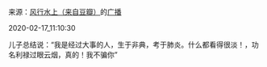 来源：[风行水上（来自豆瓣）](https://www.douban.com/people/1272884/)的[广播](https://www.douban.com/people/1272884/status/2816527814/)


2020-02-17_11:10:30


儿子总结说：“我是经过大事的人，生于非典，考于肺炎。什么都看得很淡！，功名利禄过眼云烟，真的！我不骗你”
